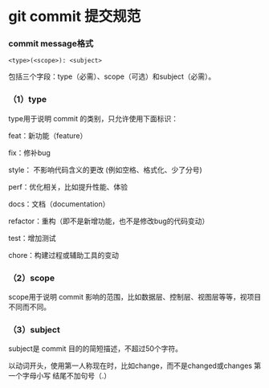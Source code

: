 # git commit 提交规范

### commit message格式
` <type>(<scope>): <subject> `

包括三个字段：type（必需）、scope（可选）和subject（必需）。

### （1）type

type用于说明 commit 的类别，只允许使用下面标识：

feat：新功能（feature）

fix：修补bug

style： 不影响代码含义的更改 (例如空格、格式化、少了分号)

perf：优化相关，比如提升性能、体验

docs：文档（documentation）

refactor：重构（即不是新增功能，也不是修改bug的代码变动）

test：增加测试

chore：构建过程或辅助工具的变动

### （2）scope

scope用于说明 commit 影响的范围，比如数据层、控制层、视图层等等，视项目不同而不同。

### （3）subject

subject是 commit 目的的简短描述，不超过50个字符。

以动词开头，使用第一人称现在时，比如change，而不是changed或changes
第一个字母小写
结尾不加句号（.）
